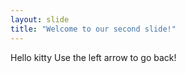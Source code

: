 ```yaml
---
layout: slide
title: "Welcome to our second slide!"
---
```

Hello kitty
Use the left arrow to go back!



